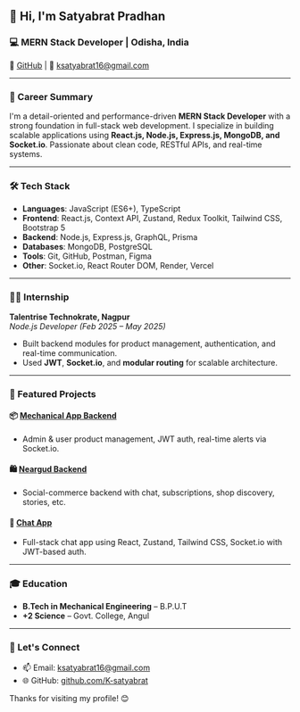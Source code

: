 ## 👋 Hi, I'm Satyabrat Pradhan

### 💻 MERN Stack Developer | Odisha, India  
🔹 [GitHub](https://github.com/K-satyabrat) | 📧 ksatyabrat16@gmail.com 

---

### 🚀 Career Summary

I'm a detail-oriented and performance-driven **MERN Stack Developer** with a strong foundation in full-stack web development. I specialize in building scalable applications using **React.js, Node.js, Express.js, MongoDB, and Socket.io**. Passionate about clean code, RESTful APIs, and real-time systems.

---

### 🛠️ Tech Stack

- **Languages**: JavaScript (ES6+), TypeScript  
- **Frontend**: React.js, Context API, Zustand, Redux Toolkit, Tailwind CSS, Bootstrap 5  
- **Backend**: Node.js, Express.js, GraphQL, Prisma  
- **Databases**: MongoDB, PostgreSQL  
- **Tools**: Git, GitHub, Postman, Figma  
- **Other**: Socket.io, React Router DOM, Render, Vercel  

---

### 👨‍💻 Internship

**Talentrise Technokrate, Nagpur**  
_Node.js Developer (Feb 2025 – May 2025)_

- Built backend modules for product management, authentication, and real-time communication.
- Used **JWT**, **Socket.io**, and **modular routing** for scalable architecture.

---

### 🔧 Featured Projects

#### 📦 [Mechanical App Backend](https://github.com/K-satyabrat/mechanical-backend.git)
- Admin & user product management, JWT auth, real-time alerts via Socket.io.

#### 🛍️ [Neargud Backend](https://github.com/K-satyabrat/neargud.git)
- Social-commerce backend with chat, subscriptions, shop discovery, stories, etc.

#### 💬 [Chat App](https://github.com/K-satyabrat/chat-App.git)
- Full-stack chat app using React, Zustand, Tailwind CSS, Socket.io with JWT-based auth.

---

### 🎓 Education

- **B.Tech in Mechanical Engineering** – B.P.U.T  
- **+2 Science** – Govt. College, Angul

---

### 🔗 Let's Connect

- 📫 Email: [ksatyabrat16@gmail.com](mailto:ksatyabrat16@gmail.com)
- 🌐 GitHub: [github.com/K-satyabrat](https://github.com/K-satyabrat)

Thanks for visiting my profile! 😊
